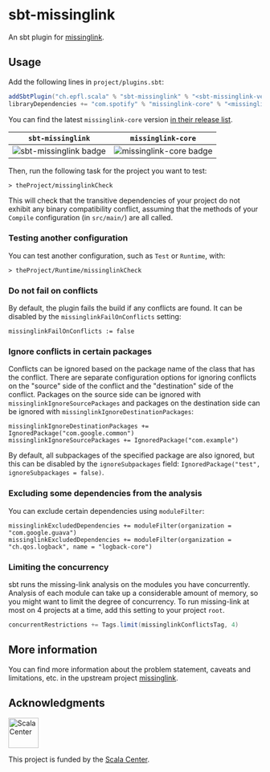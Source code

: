# sbt-missinglink

An sbt plugin for [missinglink](https://github.com/spotify/missinglink).

## Usage

Add the following lines in `project/plugins.sbt`:

```scala
addSbtPlugin("ch.epfl.scala" % "sbt-missinglink" % "<sbt-missinglink-version>")
libraryDependencies += "com.spotify" % "missinglink-core" % "<missinglink-core-version>"
```

You can find the latest `missinglink-core` version [in their release list](https://github.com/spotify/missinglink/releases).

| `sbt-missinglink` | `missinglink-core` |
| :---: | :---: |
| ![sbt-missinglink badge](https://maven-badges.herokuapp.com/maven-central/ch.epfl.scala/sbt-missinglink/badge.svg) | ![missinglink-core badge](https://maven-badges.herokuapp.com/maven-central/com.spotify/missinglink-core/badge.svg) |

Then, run the following task for the project you want to test:

```
> theProject/missinglinkCheck
```

This will check that the transitive dependencies of your project do not exhibit
any binary compatibility conflict, assuming that the methods of your `Compile`
configuration (in `src/main/`) are all called.

### Testing another configuration

You can test another configuration, such as `Test` or `Runtime`, with:


```
> theProject/Runtime/missinglinkCheck
```

### Do not fail on conflicts

By default, the plugin fails the build if any conflicts are found.
It can be disabled by the `missinglinkFailOnConflicts` setting:

```
missinglinkFailOnConflicts := false
```

### Ignore conflicts in certain packages

Conflicts can be ignored based on the package name of the class that has the conflict.
There are separate configuration options for ignoring conflicts on the "source" side of the conflict and the "destination" side of the conflict.
Packages on the source side can be ignored with `missinglinkIgnoreSourcePackages` and packages on the destination side can be ignored with `missinglinkIgnoreDestinationPackages`:

```
missinglinkIgnoreDestinationPackages += IgnoredPackage("com.google.common")
missinglinkIgnoreSourcePackages += IgnoredPackage("com.example")
```

By default, all subpackages of the specified package are also ignored, but this can be disabled by the `ignoreSubpackages` field: `IgnoredPackage("test", ignoreSubpackages = false)`.

### Excluding some dependencies from the analysis

You can exclude certain dependencies using `moduleFilter`:

```
missinglinkExcludedDependencies += moduleFilter(organization = "com.google.guava")
missinglinkExcludedDependencies += moduleFilter(organization = "ch.qos.logback", name = "logback-core")
```

### Limiting the concurrency

sbt runs the missing-link analysis on the modules you have concurrently.
Analysis of each module can take up a considerable amount of memory,
so you might want to limit the degree of concurrency.
To run missing-link at most on 4 projects at a time, add this setting to your project `root`.

```scala
concurrentRestrictions += Tags.limit(missinglinkConflictsTag, 4)
```

## More information

You can find more information about the problem statement, caveats and
limitations, etc. in the upstream project
[missinglink](https://github.com/spotify/missinglink).

## Acknowledgments

<a title="Scala Center" href="https://scala.epfl.ch/"><img alt="Scala Center" src="https://scala.epfl.ch/resources/img/scala-center-logo-black.png" height="60" /></a>

This project is funded by the <a title="Scala Center" href="https://scala.epfl.ch/">Scala Center</a>.
